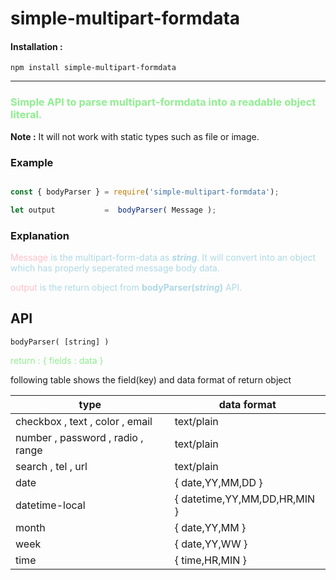 # __simple-multipart-formdata__

#### __Installation :__

```
npm install simple-multipart-formdata

```


---

### <span style="color:lightgreen"> Simple API to parse multipart-formdata into a readable object literal.</span>

__Note :__ It will not work with static types such as file or image.


### __Example__
```javascript

const { bodyParser } = require('simple-multipart-formdata');

let output           =  bodyParser( Message );  

```
### __Explanation__

<span style="color:pink">Message</span><span style="color:lightblue"> is the multipart-form-data as __*string*__. It will convert into an object which has properly seperated message body data.</span>

<span style="color:pink">output</span> <span style="color:lightblue"> 
is the return object from __bodyParser(*string*)__ API.</span>
 

## __API__

```
bodyParser( [string] )
```
<span style="color:lightgreen">return : { fields : data } </span>

following table shows the field(key) and data format of return object

|      type                        | data format          |
|----------------------------------|----------------------|
|checkbox , text , color , email   | text/plain           |
|number , password , radio , range | text/plain           |
|search , tel , url                | text/plain           |
|date                              |{ date,YY,MM,DD }     |
|datetime-local                    |{ datetime,YY,MM,DD,HR,MIN }|
|month                             |{ date,YY,MM }        |
|week                              |{ date,YY,WW }        |
|time                              |{ time,HR,MIN }       |   
 
